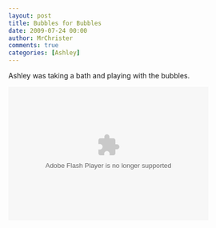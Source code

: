 ```yaml
---
layout: post
title: Bubbles for Bubbles
date: 2009-07-24 00:00
author: MrChrister
comments: true
categories: [Ashley]
---
```

<p>Ashley was taking a bath and playing with the bubbles.</p>
<p> <embed width="400" height="267" pluginspage="http://www.macromedia.com/go/getflashplayer" flashvars="host=picasaweb.google.com&amp;hl=en_US&amp;feat=flashalbum&amp;RGB=0x000000&amp;feed=http%3A%2F%2Fpicasaweb.google.com%2Fdata%2Ffeed%2Fapi%2Fuser%2Fwyseguys%2Falbumid%2F5366695663175398033%3Falt%3Drss%26kind%3Dphoto%26authkey%3DGv1sRgCIL60fDr1JqQBQ%26hl%3Den_US" src="http://picasaweb.google.com/s/c/bin/slideshow.swf" type="application/x-shockwave-flash" /> </p>
